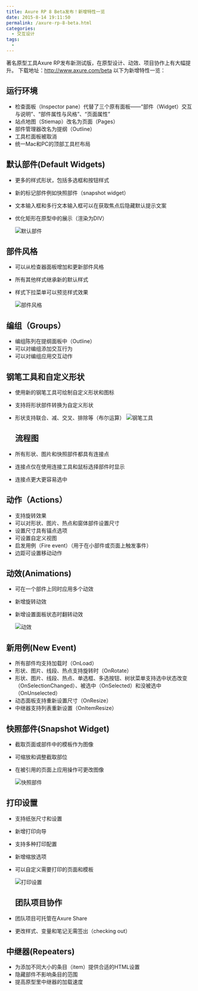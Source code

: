```yaml
---
title: Axure RP 8 Beta发布！新增特性一览
date: 2015-8-14 19:11:50
permalink: /axure-rp-8-beta.html
categories:
  - 交互设计
tags:
  - 
---
```


著名原型工具Axure RP发布新测试版，在原型设计、动效、项目协作上有大幅提升。
下载地址：http://www.axure.com/beta
以下为新增特性一览：

<!-- more -->

## 运行环境

- 检查面板（Inspector pane）代替了三个原有面板——“部件（Widget）交互与说明”、“部件属性与风格”、“页面属性”
- 站点地图（Stiemap）改名为页面（Pages）
- 部件管理器改名为提纲（Outline）
- 工具栏面板被取消
- 统一Mac和PC的顶部工具栏布局

## 默认部件(Default Widgets)

- 更多的样式形状，包括多选框和按钮样式

- 新的标记部件例如快照部件（snapshot widget）

- 文本输入框和多行文本输入框可以在获取焦点后隐藏默认提示文案

- 优化矩形在原型中的展示（渲染为DIV）

  ![默认部件](http://pic.ftium4.com/release2-widgets-1.png)

  

## 部件风格

- 可以从检查器面板增加和更新部件风格

- 所有其他样式继承新的默认样式

- 样式下拉菜单可以预览样式效果

  ![部件风格](http://pic.ftium4.com/release3-styles-1.png)

## 编组（Groups）

- 编组陈列在提纲面板中（Outline）
- 可以对编组添加交互行为
- 可以对编组应用交互动作

## 钢笔工具和自定义形状

- 使用新的钢笔工具可绘制自定义形状和图标

- 支持将形状部件转换为自定义形状

- 形状支持联合、减、交叉、排除等（布尔运算）
  ![钢笔工具](http://pic.ftium4.com/release4-pentool-1-20201227191729579.png)

  ## 流程图

- 所有形状、图片和快照部件都具有连接点

- 连接点仅在使用连接工具和鼠标选择部件时显示

- 连接点更大更容易选中

## 动作（Actions）

- 支持旋转效果
- 可以对形状、图片、热点和窗体部件设置尺寸
- 设置尺寸具有锚点选项
- 可设置自定义视图
- 启发用例（Fire event）（用于在小部件或页面上触发事件）
- 边距可设置移动动作

## 动效(Animations)

- 可在一个部件上同时应用多个动效

- 新增旋转动效

- 新增设置面板状态时翻转动效

  ![动效](http://pic.ftium4.com/release8-actions-1.png)

  

## 新用例(New Event)

- 所有部件均支持加载时（OnLoad）
- 形状、图片、线段、热点支持旋转时（OnRotate）
- 形状、图片、线段、热点、单选框、多选按钮、树状菜单支持选中状态改变（OnSelectionChanged）、被选中（OnSelected）和没被选中（OnUnselected）
- 动态面板支持重新设置尺寸（OnResize）
- 中继器支持列表重新设置（OnItemResize）

## 快照部件(Snapshot Widget)

- 截取页面或部件中的模板作为图像

- 可缩放和调整截取部位

- 在被引用的页面上应用操作可更改图像

  ![快照部件](http://pic.ftium4.com/release6-snapshot-1.png)

  

## 打印设置

- 支持纸张尺寸和设置

- 新增打印向导

- 支持多种打印配置

- 新增缩放选项

- 可以自定义需要打印的页面和模板

  ![打印设置](http://pic.ftium4.com/release7-print-1.png)

  ## 团队项目协作

- 团队项目可托管在Axure Share

- 更改样式、变量和笔记无需签出（checking out）

## 中继器(Repeaters)

- 为添加不同大小的条目（item）提供合适的HTML设置
- 隐藏部件不影响条目的范围
- 提高原型里中继器的加载速度